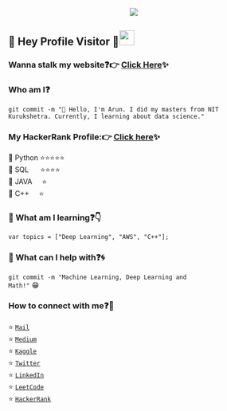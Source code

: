 <!--### Hi there 👋 -->

<!--
**arunrathi9/arunrathi9** is a ✨ _special_ ✨ repository because its `README.md` (this file) appears on your GitHub profile.

Here are some ideas to get you started:

- 🔭 I’m currently working on ...
- 🌱 I’m currently learning ...
- 👯 I’m looking to collaborate on ...
- 🤔 I’m looking for help with ...
- 💬 Ask me about ...
- 📫 How to reach me: ...
- 😄 Pronouns: ...
- ⚡ Fun fact: ...
-->
<p align="center">
  <img src="https://github.com/chandrikadeb7/chandrikadeb7/blob/master/readme.gif">
</p>
 
## :rainbow: Hey Profile Visitor :eyes:<img src="https://raw.githubusercontent.com/iampavangandhi/iampavangandhi/master/gifs/Hi.gif" width="30px" >
<!--
<p align="left"> <img src=https://komarev.com/ghpvc/?username=arunrathi9 alt=arunrathi9/></p>
-->

### Wanna stalk my website:question::point_right: <a href="https://arunrathi9.github.io/" target="_blank"><b>Click Here</b></a>:sparkles:

### Who am I:question: 
<code>git commit -m "🔭 Hello, I'm Arun. I did my masters from NIT Kurukshetra. Currently, I learning about data science."</code>

### My HackerRank Profile::point_right: [Click here](https://www.hackerrank.com/arunrathi201):sparkles:

:eyes:  Python :star::star::star::star::star:<br>
:eyes:  SQL &nbsp;&nbsp;&nbsp;&nbsp;   :star::star::star::star:<br>
:eyes:  JAVA &nbsp;&nbsp;&nbsp;  :star:<br>
:eyes:  C++  &nbsp;&nbsp;&nbsp;  :star:<br>

<!--
### Where did I work earlier:question::woman_technologist:
<code>* [The Sparks Foundation](https://www.thesparksfoundationsingapore.org/) [Content Development Intern]</code>    
<code>* [Caim Consulting](https://caimconsulting.in/) [Web Developer]</code>    
<code>* [iSmile Technologies](https://www.ismiletechnologies.com/) [Technical Writer]</code>  
<code>* [Open Source Code](https://opensourcecode.tech/) [Content Writer]</code>      
<code>* [Uplift Project](https://www.girlscript.tech/programs/uplift/index.html) [Mentor]</code>    
<code>* [GirlScript Foundation](https://www.girlscript.tech/) [Chapter Lead]</code>     
<code>* [Girlscript Summer of Code](https://www.gssoc.tech/) [Mentee]</code>           
<code>* [Central Coalfields Limited](http://www.centralcoalfields.in/ind/) [Systems Intern]</code>      
<code>* [XLRI Jamshedpur](https://www.xlri.ac.in/) [Summer Research Intern]</code>    
-->

### 🌱 What am I learning:question::point_down:	
<code>var topics = ["Deep Learning", "AWS", "C++"];</code>

<!--
### What are my featured projects:question::rocket:
<code>[100DaysOfCode](https://github.com/chandrikadeb7/100DaysOfCode)</code>:hourglass:     
<code>[Face Mask Detection](https://github.com/chandrikadeb7/Face-Mask-Detection)</code>:mask:  
<code>[GirlScript Twitter Bot](https://github.com/chandrikadeb7/Girlscript-Twitter-Bot)</code>:robot:     
-->

<!--
### Wanna see my blogs:question::fire:
<!-- BLOG-POST-LIST:START -->
<!--
- [Creativity vs Innovation —The silver linings of the pandemic year 2020](https://blog.usejournal.com/creativity-vs-innovation-the-silver-linings-of-the-pandemic-year-2020-13c159683cb7?source=rss-5c8e98221095------2)
- [Pure CSS Art: From Zero to Hero](https://medium.com/analytics-vidhya/pure-css-art-from-zero-to-hero-b15d11f96702?source=rss-5c8e98221095------2)
- [How I aced all my interviews? — A fresher’s guide](https://medium.com/coderbyte/how-i-aced-all-my-interviews-a-freshers-guide-b8a0b1b2694f?source=rss-5c8e98221095------2)
- [Quarantine Do’s & Don’ts — for Tech Newbies](https://medium.com/analytics-vidhya/quarantine-dos-don-ts-for-tech-newbies-737f56113ab0?source=rss-5c8e98221095------2)
- [Portfolio Website — The Beginners’ Way!](https://medium.com/analytics-vidhya/portfolio-website-the-beginners-way-d43be855217e?source=rss-5c8e98221095------2)
<!-- BLOG-POST-LIST:END -->


### 💬 What can I help with:question::cyclone:
<code>git commit -m "Machine Learning, Deep Learning and Math!"</code> :grin:

### How to connect with me:question::email:
:star: <code>[Mail](mailto:arunrathi@gmail.com)</code>   
:star: <code>[Medium](https://medium.com/@chandrikadeb7)</code>     
:star: <code>[Kaggle](https://www.kaggle.com/arunrathi)</code>      
:star: <code>[Twitter](https://twitter.com/chandrikadeb7)</code>  
:star: <code>[LinkedIn](https://www.linkedin.com/in/arun-rathi-999478128/)</code>  
:star: <code>[LeetCode](https://leetcode.com/arunrathi201/)</code> <br>
:star: <code>[HackerRank](https://www.hackerrank.com/arunrathi201)</code>

<!--
## :point_down: Support me here!
<a href="https://www.buymeacoffee.com/chandrikadeb7" target="_blank"><img src="https://www.buymeacoffee.com/assets/img/custom_images/orange_img.png" alt="Buy Me A Coffee" style="height: 41px !important;width: 174px !important;box-shadow: 0px 3px 2px 0px rgba(190, 190, 190, 0.5) !important;-webkit-box-shadow: 0px 3px 2px 0px rgba(190, 190, 190, 0.5) !important;" ></a> 
-->
